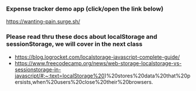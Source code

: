 ### Expense tracker demo app (click/open the link below)

https://wanting-pain.surge.sh/

### Please read thru these docs about localStorage and sessionStorage, we will cover in the next class

- https://blog.logrocket.com/localstorage-javascript-complete-guide/
- https://www.freecodecamp.org/news/web-storage-localstorage-vs-sessionstorage-in-javascript/#:~:text=localStorage%20)%20stores%20data%20that%20persists,when%20users%20close%20their%20browsers.
